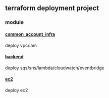 ## terraform deployment project
### module
#### [common_account_infra](terraform%2Fdeployment%2Fcommon_account_infra)

deploy vpc/iam

#### [backend](terraform%2Fdeployment%2Fbackend)

deploy sqs/sns/lambda/cloudwatch/eventbridge

#### [ec2](terraform%2Fdeployment%2Fec2)

deploy ec2
